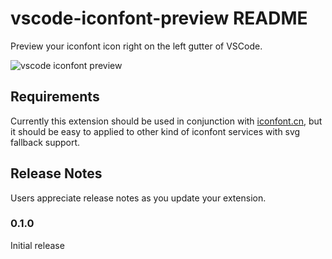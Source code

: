 # vscode-iconfont-preview README

Preview your iconfont icon right on the left gutter of VSCode.

![vscode iconfont preview](https://img.alicdn.com/tfs/TB1sLl_dhGYBuNjy0FnXXX5lpXa-1414-1112.png)

## Requirements

Currently this extension should be used in conjunction with [iconfont.cn](iconfont.cn), but it should be easy to applied to other kind of iconfont services with svg fallback support.

## Release Notes

Users appreciate release notes as you update your extension.

### 0.1.0

Initial release
